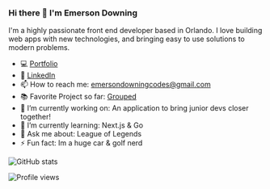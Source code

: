 ### Hi there 👋  I'm Emerson Downing

I'm a highly passionate front end developer based in Orlando. I love building web apps with new technologies, and bringing easy to use solutions to modern problems. 

- 💻 [Portfolio](https://emerson-downing.web.app/)
- 🤝 [LinkedIn](https://www.linkedin.com/in/yarosky-cruz/) 
- 📫 How to reach me: emersondowningcodes@gmail.com
- 📚 Favorite Project so far: [Grouped](https://github.com/EDowning2000/Grouped)
- 🔭 I’m currently working on: An application to bring junior devs closer together!
- 🌱 I’m currently learning: Next.js & Go
- 💬 Ask me about: League of Legends 
- ⚡ Fun fact: Im a huge car & golf nerd 




![GitHub stats](https://github-readme-stats.vercel.app/api?username=EDowning2000&show_icons=true&theme=dark)  

![Profile views](https://gpvc.arturio.dev/EDowning2000)  
